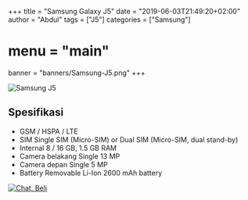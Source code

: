 +++
title = "Samsung Galaxy J5"
date = "2019-06-03T21:49:20+02:00"
author = "Abdul"
tags = ["J5"]
categories = ["Samsung"]
# menu = "main"
banner = "banners/Samsung-J5.png"
+++

![Samsung J5](/banners/Samsung-J5.png")
## Spesifikasi

* GSM / HSPA / LTE
* SIM	Single SIM (Micro-SIM) or Dual SIM (Micro-SIM, dual stand-by)
* Internal	8 / 16 GB, 1.5 GB RAM
* Camera belakang	Single	13 MP
* Camera depan	Single	5 MP
* Battery	Removable Li-Ion 2600 mAh battery

[![Chat, Beli](/order.png)](https://api.whatsapp.com/send?phone=6282339144758&text=Mas%20saya%20ingin%20order%20apakah%20bisa?
)